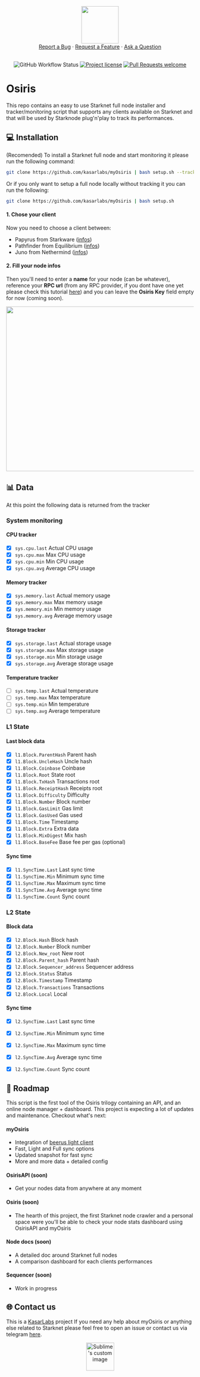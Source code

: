 <div align="center">
  <img src="https://i.ibb.co/bPKp1wb/osiris.png" height="100" width="100">
  <br />
  <a href="https://github.com/kasarlabs/osiris/issues/new?assignees=&labels=bug&template=01_BUG_REPORT.md&title=bug%3A+">Report a Bug</a>
  ·
  <a href="https://github.com/kasarlabs/osiris/issues/new?assignees=&labels=enhancement&template=02_FEATURE_REQUEST.md&title=feat%3A+">Request a Feature</a>
  ·
  <a href="https://github.com/kasarlabs/osiris/discussions">Ask a Question</a>
</div>

<div align="center">
<br />

![GitHub Workflow Status](https://img.shields.io/github/actions/workflow/status/kasarlabs/osiris/ci.yml?branch=main)
[![Project license](https://img.shields.io/github/license/kasarlabs/osiris.svg?style=flat-square)](LICENSE)
[![Pull Requests welcome](https://img.shields.io/badge/PRs-welcome-ff69b4.svg?style=flat-square)](https://github.com/kasarlabs/osiris/issues?q=is%3Aissue+is%3Aopen+label%3A%22help+wanted%22)

</div>

# Osiris

This repo contains an easy to use Starknet full node installer and tracker/monitoring script that supports any clients available on Starknet and that will be used by Starknode plug'n'play to track its performances.

## 💻 Installation

(Recomended) To install a Starknet full node and start monitoring it please run the following command:
```bash
git clone https://github.com/kasarlabs/myOsiris | bash setup.sh --track
```
Or if you only want to setup a full node locally without tracking it you can run the following:
```bash
git clone https://github.com/kasarlabs/myOsiris | bash setup.sh
```

#### 1. Chose your client
Now you need to choose a client between:
- Papyrus from Starkware ([infos](https://github.com/starkware-libs/papyrus))
- Pathfinder from Equilibrium ([infos](https://github.com/eqlabs/pathfinder))
- Juno from Nethermind ([infos](https://github.com/NethermindEth/juno))

#### 2. Fill your node infos
Then you'll need to enter a **name** for your node (can be whatever), reference your **RPC url** (from any RPC provider, if you dont have one yet please check this tutorial [here](https://blog.infura.io/post/getting-started-with-infuras-ethereum-api)) and you can leave the **Osiris Key** field empty for now (coming soon).

<div align="center">
  <img src="https://s10.gifyu.com/images/Capture-video-du-05-04-2023-04_57_12.gif" height="441" width="624">
</div>

## 📊 Data

At this point the following data is returned from the tracker

### System monitoring
#### CPU tracker
* [X]  `sys.cpu.last` Actual CPU usage
* [X]  `sys.cpu.max` Max CPU usage
* [X]  `sys.cpu.min` Min CPU usage
* [X]  `sys.cpu.avg` Average CPU usage
#### Memory tracker
* [X]  `sys.memory.last` Actual memory usage
* [X]  `sys.memory.max` Max memory usage
* [X]  `sys.memory.min` Min memory usage
* [X]  `sys.memory.avg` Average memory usage
#### Storage tracker
* [X]  `sys.storage.last` Actual storage usage
* [X]  `sys.storage.max` Max storage usage
* [X]  `sys.storage.min` Min storage usage
* [X]  `sys.storage.avg` Average storage usage
#### Temperature tracker
* [ ]  `sys.temp.last` Actual temperature
* [ ]  `sys.temp.max` Max temperature
* [ ]  `sys.temp.min` Min temperature
* [ ]  `sys.temp.avg` Average temperature

### L1 State

#### Last block data
* [X]  `l1.Block.ParentHash` Parent hash
* [X]  `l1.Block.UncleHash` Uncle hash
* [X]  `l1.Block.Coinbase` Coinbase
* [X]  `l1.Block.Root` State root
* [X]  `l1.Block.TxHash` Transactions root
* [X]  `l1.Block.ReceiptHash` Receipts root
* [X]  `l1.Block.Difficulty` Difficulty
* [X]  `l1.Block.Number` Block number
* [X]  `l1.Block.GasLimit` Gas limit
* [X]  `l1.Block.GasUsed` Gas used
* [X]  `l1.Block.Time` Timestamp
* [X]  `l1.Block.Extra` Extra data
* [X]  `l1.Block.MixDigest` Mix hash
* [X]  `l1.Block.BaseFee` Base fee per gas (optional)
#### Sync time
* [X]  `l1.SyncTime.Last` Last sync time
* [X]  `l1.SyncTime.Min` Minimum sync time
* [X]  `l1.SyncTime.Max` Maximum sync time
* [X]  `l1.SyncTime.Avg` Average sync time
* [X]  `l1.SyncTime.Count` Sync count

### L2 State
#### Block data
* [X]   `l2.Block.Hash` Block hash
* [X]   `l2.Block.Number` Block number
* [X]   `l2.Block.New_root` New root
* [X]   `l2.Block.Parent_hash` Parent hash
* [X]   `l2.Block.Sequencer_address` Sequencer address
* [X]  `l2.Block.Status` Status
* [X]  `l2.Block.Timestamp` Timestamp
* [X]  `l2.Block.Transactions` Transactions
* [X]  `l2.Block.Local` Local
#### Sync time
* [X]  `l2.SyncTime.Last` Last sync time
* [X]  `l2.SyncTime.Min` Minimum sync time
* [X]  `l2.SyncTime.Max` Maximum sync time
* [X]  `l2.SyncTime.Avg` Average sync time
* [X]  `l2.SyncTime.Count` Sync count


## 📍 Roadmap

This script is the first tool of the Osiris trilogy containing an API, and an online node manager + dashboard. This project is expecting a lot of updates and maintenance. Checkout what's next:

#### myOsiris
- Integration of [beerus light client]()
- Fast, Light and Full sync options
- Updated snapshot for fast sync
- More and more data + detailed config
#### OsirisAPI (soon)
- Get your nodes data from anywhere at any moment
#### Osiris (soon)
- The hearth of this project, the first Starknet node crawler and a personal space were you'll be able to check your node stats dashboard using OsirisAPI and myOsiris
#### Node docs (soon)
- A detailed doc around Starknet full nodes
- A comparison dashboard for each clients performances
#### Sequencer (soon)
- Work in progress

## 🌐 Contact us

This is a [KasarLabs](https://twitter.com/kasarlabs) project If you need any help about myOsiris or anything else related to Starknet please feel free to open an issue or contact us via telegram [here](https://t.me/antiyro).

<p align="center">
  <img src="https://i.ibb.co/Lts6dNk/logo-eau.png" height="75" width="75" alt="Sublime's custom image"/>
</p>